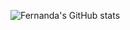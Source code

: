 ![Fernanda's GitHub stats](https://github-readme-stats.vercel.app/api?username=nandaferreira&show_icons=true)
